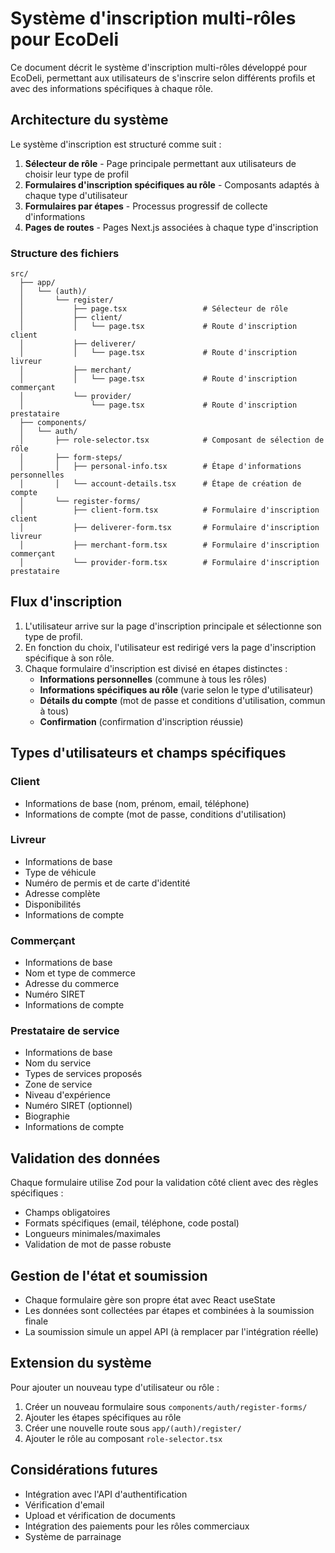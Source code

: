 # Système d'inscription multi-rôles pour EcoDeli

Ce document décrit le système d'inscription multi-rôles développé pour EcoDeli, permettant aux utilisateurs de s'inscrire selon différents profils et avec des informations spécifiques à chaque rôle.

## Architecture du système

Le système d'inscription est structuré comme suit :

1. **Sélecteur de rôle** - Page principale permettant aux utilisateurs de choisir leur type de profil
2. **Formulaires d'inscription spécifiques au rôle** - Composants adaptés à chaque type d'utilisateur
3. **Formulaires par étapes** - Processus progressif de collecte d'informations
4. **Pages de routes** - Pages Next.js associées à chaque type d'inscription

### Structure des fichiers

```
src/
  ├── app/
  │   └── (auth)/
  │       └── register/
  │           ├── page.tsx                 # Sélecteur de rôle
  │           ├── client/
  │           │   └── page.tsx             # Route d'inscription client
  │           ├── deliverer/
  │           │   └── page.tsx             # Route d'inscription livreur
  │           ├── merchant/
  │           │   └── page.tsx             # Route d'inscription commerçant
  │           └── provider/
  │               └── page.tsx             # Route d'inscription prestataire
  ├── components/
  │   └── auth/
  │       ├── role-selector.tsx            # Composant de sélection de rôle
  │       ├── form-steps/
  │       │   ├── personal-info.tsx        # Étape d'informations personnelles
  │       │   └── account-details.tsx      # Étape de création de compte
  │       └── register-forms/
  │           ├── client-form.tsx          # Formulaire d'inscription client
  │           ├── deliverer-form.tsx       # Formulaire d'inscription livreur
  │           ├── merchant-form.tsx        # Formulaire d'inscription commerçant
  │           └── provider-form.tsx        # Formulaire d'inscription prestataire
```

## Flux d'inscription

1. L'utilisateur arrive sur la page d'inscription principale et sélectionne son type de profil.
2. En fonction du choix, l'utilisateur est redirigé vers la page d'inscription spécifique à son rôle.
3. Chaque formulaire d'inscription est divisé en étapes distinctes :
   - **Informations personnelles** (commune à tous les rôles)
   - **Informations spécifiques au rôle** (varie selon le type d'utilisateur)
   - **Détails du compte** (mot de passe et conditions d'utilisation, commun à tous)
   - **Confirmation** (confirmation d'inscription réussie)

## Types d'utilisateurs et champs spécifiques

### Client
- Informations de base (nom, prénom, email, téléphone)
- Informations de compte (mot de passe, conditions d'utilisation)

### Livreur
- Informations de base
- Type de véhicule
- Numéro de permis et de carte d'identité
- Adresse complète
- Disponibilités
- Informations de compte

### Commerçant
- Informations de base
- Nom et type de commerce
- Adresse du commerce
- Numéro SIRET
- Informations de compte

### Prestataire de service
- Informations de base
- Nom du service
- Types de services proposés
- Zone de service
- Niveau d'expérience
- Numéro SIRET (optionnel)
- Biographie
- Informations de compte

## Validation des données

Chaque formulaire utilise Zod pour la validation côté client avec des règles spécifiques :
- Champs obligatoires
- Formats spécifiques (email, téléphone, code postal)
- Longueurs minimales/maximales
- Validation de mot de passe robuste

## Gestion de l'état et soumission

- Chaque formulaire gère son propre état avec React useState
- Les données sont collectées par étapes et combinées à la soumission finale
- La soumission simule un appel API (à remplacer par l'intégration réelle)

## Extension du système

Pour ajouter un nouveau type d'utilisateur ou rôle :

1. Créer un nouveau formulaire sous `components/auth/register-forms/`
2. Ajouter les étapes spécifiques au rôle
3. Créer une nouvelle route sous `app/(auth)/register/`
4. Ajouter le rôle au composant `role-selector.tsx`

## Considérations futures

- Intégration avec l'API d'authentification
- Vérification d'email
- Upload et vérification de documents
- Intégration des paiements pour les rôles commerciaux
- Système de parrainage 